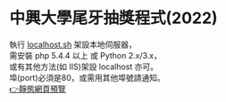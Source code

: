 # 中興大學尾牙抽獎程式(2022)

執行 [localhost.sh](./localhost.sh) 架設本地伺服器，  
需安裝 php 5.4.4 以上 或 Python 2.x/3.x，  
或有其他方法(如 IIS)架設 localhost 亦可。  
埠(port)必須是80，或需用其他埠號請通知。  
[👉靜態網頁預覽](https://nchuit.cc/ending-lottery)
